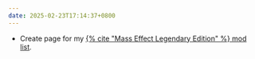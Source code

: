 ```yaml
---
date: 2025-02-23T17:14:37+0800
---
```


* Create page for my [{% cite "Mass Effect Legendary Edition" %} mod list](/links/mass-effect-le-mod-list/).